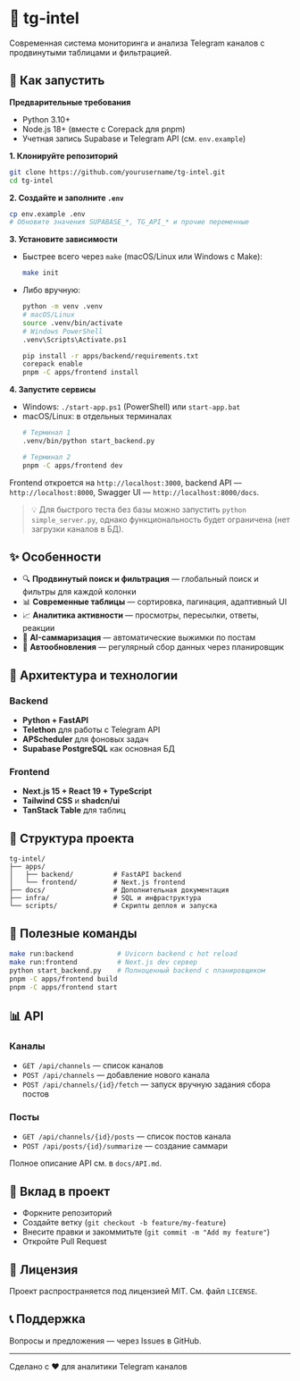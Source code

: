 # 📱 tg-intel

Современная система мониторинга и анализа Telegram каналов с продвинутыми таблицами и фильтрацией.

## 🚀 Как запустить

**Предварительные требования**
- Python 3.10+
- Node.js 18+ (вместе с Corepack для pnpm)
- Учетная запись Supabase и Telegram API (см. `env.example`)

**1. Клонируйте репозиторий**
```bash
git clone https://github.com/yourusername/tg-intel.git
cd tg-intel
```

**2. Создайте и заполните `.env`**
```bash
cp env.example .env
# Обновите значения SUPABASE_*, TG_API_* и прочие переменные
```

**3. Установите зависимости**
- Быстрее всего через `make` (macOS/Linux или Windows с Make):
  ```bash
  make init
  ```
- Либо вручную:
  ```bash
  python -m venv .venv
  # macOS/Linux
  source .venv/bin/activate
  # Windows PowerShell
  .venv\Scripts\Activate.ps1

  pip install -r apps/backend/requirements.txt
  corepack enable
  pnpm -C apps/frontend install
  ```

**4. Запустите сервисы**
- Windows: `./start-app.ps1` (PowerShell) или `start-app.bat`
- macOS/Linux: в отдельных терминалах
  ```bash
  # Терминал 1
  .venv/bin/python start_backend.py

  # Терминал 2
  pnpm -C apps/frontend dev
  ```

Frontend откроется на `http://localhost:3000`, backend API — `http://localhost:8000`, Swagger UI — `http://localhost:8000/docs`.

> 💡 Для быстрого теста без базы можно запустить `python simple_server.py`, однако функциональность будет ограничена (нет загрузки каналов в БД).

## ✨ Особенности

- 🔍 **Продвинутый поиск и фильтрация** — глобальный поиск и фильтры для каждой колонки
- 📊 **Современные таблицы** — сортировка, пагинация, адаптивный UI
- 📈 **Аналитика активности** — просмотры, пересылки, ответы, реакции
- 🤖 **AI-саммаризация** — автоматические выжимки по постам
- 🔄 **Автообновления** — регулярный сбор данных через планировщик

## 🧱 Архитектура и технологии

### Backend
- **Python + FastAPI**
- **Telethon** для работы с Telegram API
- **APScheduler** для фоновых задач
- **Supabase PostgreSQL** как основная БД

### Frontend
- **Next.js 15 + React 19 + TypeScript**
- **Tailwind CSS** и **shadcn/ui**
- **TanStack Table** для таблиц

## 📁 Структура проекта
```
tg-intel/
├── apps/
│   ├── backend/          # FastAPI backend
│   └── frontend/         # Next.js frontend
├── docs/                 # Дополнительная документация
├── infra/                # SQL и инфраструктура
└── scripts/              # Скрипты деплоя и запуска
```

## 🧪 Полезные команды

```bash
make run:backend           # Uvicorn backend с hot reload
make run:frontend          # Next.js dev сервер
python start_backend.py    # Полноценный backend с планировщиком
pnpm -C apps/frontend build
pnpm -C apps/frontend start
```

## 📊 API

### Каналы
- `GET /api/channels` — список каналов
- `POST /api/channels` — добавление нового канала
- `POST /api/channels/{id}/fetch` — запуск вручную задания сбора постов

### Посты
- `GET /api/channels/{id}/posts` — список постов канала
- `POST /api/posts/{id}/summarize` — создание саммари

Полное описание API см. в `docs/API.md`.

## 🤝 Вклад в проект
- Форкните репозиторий
- Создайте ветку (`git checkout -b feature/my-feature`)
- Внесите правки и закоммитьте (`git commit -m "Add my feature"`)
- Откройте Pull Request

## 📝 Лицензия

Проект распространяется под лицензией MIT. См. файл `LICENSE`.

## 📞 Поддержка

Вопросы и предложения — через Issues в GitHub.

---

Сделано с ❤️ для аналитики Telegram каналов

